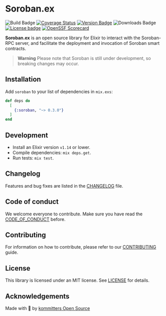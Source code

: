 # Soroban.ex

![Build Badge](https://img.shields.io/github/actions/workflow/status/kommitters/soroban.ex/ci.yml?branch=main&style=for-the-badge)
[![Coverage Status](https://img.shields.io/coveralls/github/kommitters/soroban.ex?style=for-the-badge)](https://coveralls.io/github/kommitters/soroban.ex)
[![Version Badge](https://img.shields.io/hexpm/v/soroban?style=for-the-badge)](https://hexdocs.pm/soroban)
![Downloads Badge](https://img.shields.io/hexpm/dt/soroban?style=for-the-badge)
[![License badge](https://img.shields.io/hexpm/l/soroban?style=for-the-badge)](https://github.com/kommitters/soroban.ex/blob/main/LICENSE)
[![OpenSSF Scorecard](https://img.shields.io/ossf-scorecard/github.com/kommitters/soroban.ex?label=openssf%20scorecard&style=for-the-badge)](https://api.securityscorecards.dev/projects/github.com/kommitters/soroban.ex)

**Soroban.ex** is an open source library for Elixir to interact with the Soroban-RPC server, and facilitate the deployment and invocation of Soroban smart contracts.

> **Warning**
> Please note that Soroban is still under development, so breaking changes may occur.

## Installation

Add `soroban` to your list of dependencies in `mix.exs`:

```elixir
def deps do
  [
    {:soroban, "~> 0.3.0"}
  ]
end
```

## Development

- Install an Elixir version `v1.14` or lower.
- Compile dependencies: `mix deps.get`.
- Run tests: `mix test`.

## Changelog

Features and bug fixes are listed in the [CHANGELOG][changelog] file.

## Code of conduct

We welcome everyone to contribute. Make sure you have read the [CODE_OF_CONDUCT][coc] before.

## Contributing

For information on how to contribute, please refer to our [CONTRIBUTING][contributing] guide.

## License

This library is licensed under an MIT license. See [LICENSE][license] for details.

## Acknowledgements

Made with 💙 by [kommitters Open Source](https://kommit.co)

[license]: https://github.com/kommitters/soroban.ex/blob/main/LICENSE
[coc]: https://github.com/kommitters/soroban.ex/blob/main/CODE_OF_CONDUCT.md
[changelog]: https://github.com/kommitters/soroban.ex/blob/main/CHANGELOG.md
[contributing]: https://github.com/kommitters/soroban.ex/blob/main/CONTRIBUTING.md
